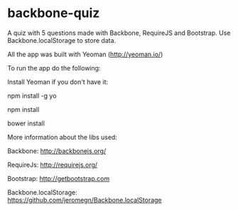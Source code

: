 backbone-quiz
=============

A quiz with 5 questions made with Backbone, RequireJS and Bootstrap. Use Backbone.localStorage to store data.

All the app was built with Yeoman (http://yeoman.io/)


To run the app do the following:

Install Yeoman if you don't have it:

npm install -g yo

npm install

bower install


More information about the libs used:

Backbone: http://backbonejs.org/

RequireJs: http://requirejs.org/

Bootstrap: http://getbootstrap.com

Backbone.localStorage: https://github.com/jeromegn/Backbone.localStorage
